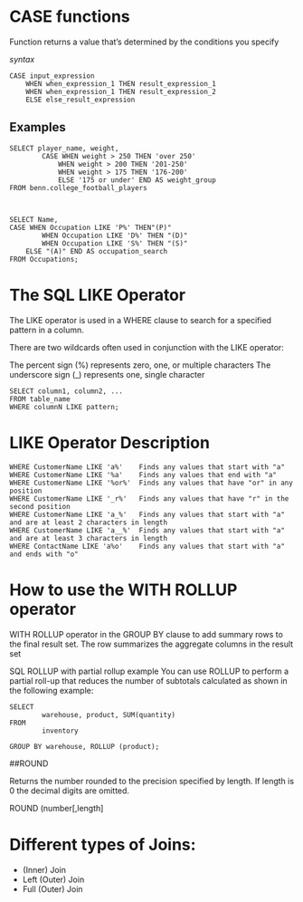 # CASE functions

Function returns a value that’s determined by the conditions you specify 

*syntax*

	
	CASE input_expression
		WHEN when_expression_1 THEN result_expression_1
		WHEN when_expression_1 THEN result_expression_2
		ELSE else_result_expression


## Examples

	SELECT player_name, weight,
       		CASE WHEN weight > 250 THEN 'over 250'
            	WHEN weight > 200 THEN '201-250'
            	WHEN weight > 175 THEN '176-200'
            	ELSE '175 or under' END AS weight_group
  	FROM benn.college_football_players



	SELECT Name,
	CASE WHEN Occupation LIKE 'P%' THEN"(P)"
    		WHEN Occupation LIKE 'D%' THEN "(D)"
    		WHEN Occupation LIKE 'S%' THEN "(S)"
    	ELSE "(A)" END AS occupation_search
	FROM Occupations;


# The SQL LIKE Operator
The LIKE operator is used in a WHERE clause to search for a specified pattern in a column.

There are two wildcards often used in conjunction with the LIKE operator:

 The percent sign (%) represents zero, one, or multiple characters
 The underscore sign (_) represents one, single character


	SELECT column1, column2, ...
	FROM table_name
	WHERE columnN LIKE pattern;

# LIKE Operator			Description
	WHERE CustomerName LIKE 'a%'	Finds any values that start with "a"
	WHERE CustomerName LIKE '%a'	Finds any values that end with "a"
	WHERE CustomerName LIKE '%or%'	Finds any values that have "or" in any position
	WHERE CustomerName LIKE '_r%'	Finds any values that have "r" in the second position
	WHERE CustomerName LIKE 'a_%'	Finds any values that start with "a" and are at least 2 characters in length
	WHERE CustomerName LIKE 'a__%'	Finds any values that start with "a" and are at least 3 characters in length
	WHERE ContactName LIKE 'a%o'	Finds any values that start with "a" and ends with "o"




# How to use the WITH ROLLUP operator 

WITH ROLLUP operator in the GROUP BY clause to add summary rows to the final result set. The row summarizes the aggregate columns in the result set 


SQL ROLLUP with partial rollup example
You can use ROLLUP to perform a partial roll-up that reduces the number of subtotals calculated as shown in the following example:

	SELECT 
    		warehouse, product, SUM(quantity)
	FROM
    		inventory

	GROUP BY warehouse, ROLLUP (product);
##ROUND

Returns the number rounded to the precision specified by length. If length is 0 the decimal digits are omitted.

  ROUND (number[,length]

# Different types of Joins:
- (Inner) Join
- Left (Outer) Join
- Full (Outer) Join


